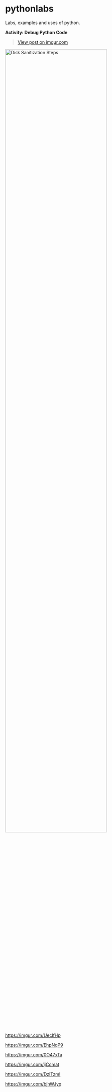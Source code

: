 # pythonlabs
Labs, examples and uses of python. 

**Activity: Debug Python Code**


<blockquote class="imgur-embed-pub" lang="en" data-id="sz7L6PO"><a href="https://imgur.com/sz7L6PO">View post on imgur.com</a></blockquote><script async src="//s.imgur.com/min/embed.js" charset="utf-8"></script>

<img src="https://i.imgur.com/Gkh6SRp.png" height="80%" width="80%" alt="Disk Sanitization Steps"/>

https://imgur.com/UeclfHp

https://imgur.com/EhpNqP9

https://imgur.com/0O47xTa

https://imgur.com/ijCcmat

https://imgur.com/DzlTzmI

https://imgur.com/bjhWJyq
